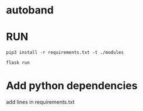 
# autoband

# RUN
`pip3 install -r requirements.txt -t ./modules`

`flask run`

# Add python dependencies
add lines in requirements.txt


